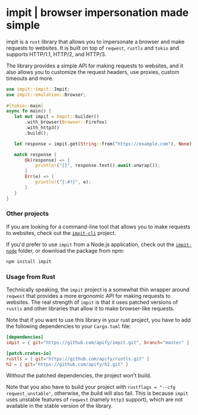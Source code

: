 # impit | browser impersonation made simple

impit is a `rust` library that allows you to impersonate a browser and make requests to websites. It is built on top of `reqwest`, `rustls` and `tokio` and supports HTTP/1.1, HTTP/2, and HTTP/3.

The library provides a simple API for making requests to websites, and it also allows you to customize the request headers, use proxies, custom timeouts and more.

```rust
use impit::impit::Impit;
use impit::emulation::Browser;
 
#[tokio::main]
async fn main() {
   let mut impit = Impit::builder()
       .with_browser(Browser::Firefox)
       .with_http3()
       .build();

   let response = impit.get(String::from("https://example.com"), None).await;

   match response {
       Ok(response) => {
           println!("{}", response.text().await.unwrap());
       }
       Err(e) => {
           println!("{:#?}", e);
       }
   }
}
```

### Other projects

If you are looking for a command-line tool that allows you to make requests to websites, check out the [`impit-cli`](https://github.com/apify/impit/tree/master/impit-cli) project.

If you'd prefer to use `impit` from a Node.js application, check out the [`impit-node`](https://github.com/apify/impit/tree/master/impit-node) folder, or download the package from npm:
```bash
npm install impit
```

### Usage from Rust

Technically speaking, the `impit` project is a somewhat thin wrapper around `reqwest` that provides a more ergonomic API for making requests to websites. 
The real strength of `impit` is that it uses patched versions of `rustls` and other libraries that allow it to make browser-like requests.

Note that if you want to use this library in your rust project, you have to add the following dependencies to your `Cargo.toml` file:
```toml
[dependencies]
impit = { git="https://github.com/apify/impit.git", branch="master" }

[patch.crates-io]
rustls = { git="https://github.com/apify/rustls.git" }
h2 = { git="https://github.com/apify/h2.git" }
```

Without the patched dependencies, the project won't build.

Note that you also have to build your project with `rustflags = "--cfg reqwest_unstable"`, otherwise, the build will also fail.
This is because `impit` uses unstable features of `reqwest` (namely `http3` support), which are not available in the stable version of the library.